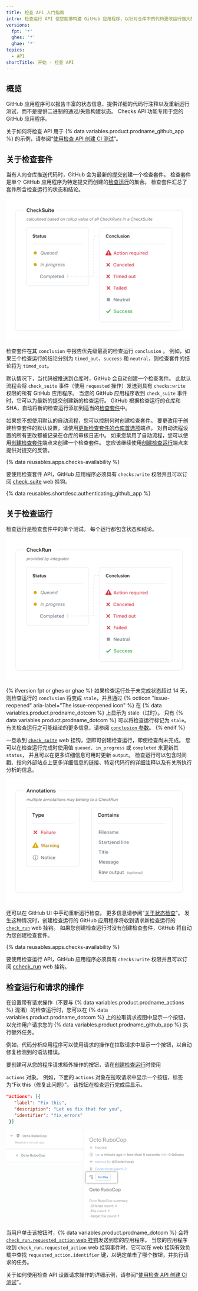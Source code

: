 ```yaml
---
title: 检查 API 入门指南
intro: 检查运行 API 使您能够构建 GitHub 应用程序，以针对仓库中的代码更改运行强大的检查。 您可以创建应用程序以执行持续集成 、代码分析或代码扫描服务，并提供有关提交的详细反馈。
versions:
  fpt: '*'
  ghes: '*'
  ghae: '*'
topics:
  - API
shortTitle: 开始 - 检查 API
---
```


## 概览

GitHub 应用程序可以报告丰富的状态信息、提供详细的代码行注释以及重新运行测试，而不是提供二进制的通过/失败构建状态。 Checks API 功能专用于您的 GitHub 应用程序。

关于如何将检查 API 用于 {% data variables.product.prodname_github_app %} 的示例，请参阅“[使用检查 API 创建 CI 测试](/apps/quickstart-guides/creating-ci-tests-with-the-checks-api/)”。

## 关于检查套件

当有人向仓库推送代码时，GitHub 会为最新的提交创建一个检查套件。 检查套件是单个 GitHub 应用程序为特定提交而创建的[检查运行](/rest/reference/checks#check-runs)的集合。 检查套件汇总了套件所含检查运行的状态和结论。

![检查套件工作流程](/assets/images/check_suites.png)

检查套件在其 `conclusion` 中报告优先级最高的检查运行 `conclusion` 。 例如，如果三个检查运行的结论分别为 `timed_out`、`success` 和 `neutral`，则检查套件的结论将为 `timed_out`。

默认情况下，当代码被推送到仓库时，GitHub 会自动创建一个检查套件。 此默认流程会将 `check_suite` 事件（使用 `requested` 操作）发送到具有 `checks:write` 权限的所有 GitHub 应用程序。 当您的 GitHub 应用程序收到 `check_suite` 事件时，它可以为最新的提交创建新的检查运行。 GitHub 根据检查运行的仓库和 SHA，自动将新的检查运行添加到适当的[检查套件](/rest/reference/checks#check-suites)中。

如果您不想使用默认的自动流程，您可以控制何时创建检查套件。 要更改用于创建检查套件的默认设置，请使用[更新检查套件的仓库首选项](/rest/reference/checks#update-repository-preferences-for-check-suites)端点。 对自动流程设置的所有更改都被记录在仓库的审核日志中。 如果您禁用了自动流程，您可以使用[创建检查套件](/rest/reference/checks#create-a-check-suite)端点来创建一个检查套件。 您应该继续使用[创建检查运行](/rest/reference/checks#create-a-check-run)端点来提供对提交的反馈。

{% data reusables.apps.checks-availability %}

要使用检查套件 API，GitHub 应用程序必须具有 `checks:write` 权限并且可以订阅 [check_suite](/webhooks/event-payloads/#check_suite) web 挂钩。

{% data reusables.shortdesc.authenticating_github_app %}

## 关于检查运行

检查运行是检查套件中的单个测试。 每个运行都包含状态和结论。

![检查运行工作流程](/assets/images/check_runs.png)

{% ifversion fpt or ghes or ghae %}
如果检查运行处于未完成状态超过 14 天，则检查运行的 `conclusion` 将变成 `stale`，并且通过
{% octicon "issue-reopened" aria-label="The issue-reopened icon" %} 在 {% data variables.product.prodname_dotcom %} 上显示为 stale（过时）。 只有 {% data variables.product.prodname_dotcom %} 可以将检查运行标记为 `stale`。 有关检查运行之可能结论的更多信息，请参阅 [`conclusion` 参数](/rest/reference/checks#create-a-check-run--parameters)。
{% endif %}

一旦收到 [`check_suite`](/webhooks/event-payloads/#check_suite) web 挂钩，您即可创建检查运行，即使检查尚未完成。 您可以在检查运行完成时使用值 `queued`、`in_progress` 或 `completed` 来更新其 `status`， 并且可以在更多详细信息可用时更新 `output`。 检查运行可以包含时间戳、指向外部站点上更多详细信息的链接、特定代码行的详细注释以及有关所执行分析的信息。

![检查运行注释](/assets/images/check_run_annotations.png)

还可以在 GitHub UI 中手动重新运行检查。 更多信息请参阅“[关于状态检查](/articles/about-status-checks#checks)”。 发生这种情况时，创建检查运行的 GitHub 应用程序将收到请求新检查运行的 [`check_run`](/webhooks/event-payloads/#check_run) web 挂钩。 如果您创建检查运行时没有创建检查套件，GitHub 将自动为您创建检查套件。

{% data reusables.apps.checks-availability %}

要使用检查运行 API，GitHub 应用程序必须具有 `checks:write` 权限并且可以订阅 [ccheck_run](/webhooks/event-payloads#check_run) web 挂钩。

## 检查运行和请求的操作

在设置带有请求操作（不要与 {% data variables.product.prodname_actions %} 混淆）的检查运行时，您可以在 {% data variables.product.prodname_dotcom %} 上的拉取请求视图中显示一个按钮，以允许用户请求您的 {% data variables.product.prodname_github_app %} 执行额外任务。

例如，代码分析应用程序可以使用请求的操作在拉取请求中显示一个按钮，以自动修复检测到的语法错误。

要创建可从您的程序请求额外操作的按钮，请在[创建检查运行](/rest/reference/checks/#create-a-check-run)时使用

`actions` 对象。 例如，下面的 `actions` 对象在拉取请求中显示一个按钮，标签为“Fix this（修复此问题）”。 该按钮在检查运行完成后显示。 



   ```json
  "actions": [{
      "label": "Fix this",
      "description": "Let us fix that for you",
      "identifier": "fix_errors"
    }]
  ```
</p> 

![检查运行请求操作按钮](/assets/images/github-apps/github_apps_checks_fix_this_button.png)

当用户单击该按钮时，{% data variables.product.prodname_dotcom %} 会将 [`check_run.requested_action` web 挂钩](/webhooks/event-payloads/#check_run)发送到您的应用程序。 当您的应用程序收到 `check_run.requested_action` web 挂钩事件时，它可以在 web 挂钩有效负载中查找 `requested_action.identifier` 键，以确定单击了哪个按钮，并执行请求的任务。

关于如何使用检查 API 设置请求操作的详细示例，请参阅“[使用检查 API 创建 CI 测试](/apps/quickstart-guides/creating-ci-tests-with-the-checks-api/#part-2-creating-the-octo-rubocop-ci-test)”。
